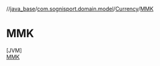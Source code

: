 //[java_base](../../../../index.md)/[com.sognisport.domain.model](../../index.md)/[Currency](../index.md)/[MMK](index.md)

# MMK

[JVM]\
[MMK](index.md)

